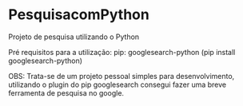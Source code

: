 # PesquisacomPython
Projeto de pesquisa utilizando o Python

Pré requisitos para a utilização: pip: googlesearch-python (pip install googlesearch-python)

OBS: Trata-se de um projeto pessoal simples para desenvolvimento, utilizando o plugin do pip googlesearch consegui fazer uma breve ferramenta de pesquisa no google.
